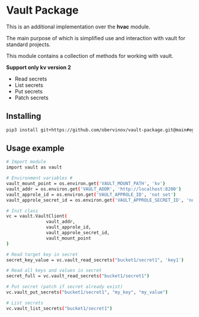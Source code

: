 # Vault Package
This is an additional implementation over the **hvac** module.

The main purpose of which is simplified use and interaction with vault for standard projects.

This module contains a collection of methods for working with vault.

**Support only kv version 2**
- Read secrets
- List secrets
- Put secrets
- Patch secrets

## Installing
```bash
pip3 install git+https://github.com/obervinov/vault-package.git@main#egg=vault
```

## Usage example
```bash
# Import module
import vault as vault

# Environment variables #
vault_mount_point = os.environ.get('VAULT_MOUNT_PATH', 'kv')
vault_addr = os.environ.get('VAULT_ADDR', 'http://localhost:8200')
vault_approle_id = os.environ.get('VAULT_APPROLE_ID', 'not set')
vault_approle_secret_id = os.environ.get('VAULT_APPROLE_SECRET_ID', 'not set')

# Init class
vc = vault.VaultClient(
               vault_addr,
               vault_approle_id,
               vault_approle_secret_id,
               vault_mount_point
)

# Read target key in secret
secret_key_value = vc.vault_read_secrets("bucket1/secret1", 'key1')

# Read all keys and values in secret
secret_full = vc.vault_read_secrets("bucket1/secret1")

# Put secret (patch if secret already exist)
vc.vault_put_secrets("bucket1/secret1", "my_key", "my_value")

# List secrets
vc.vault_list_secrets("bucket1/secret1")
```